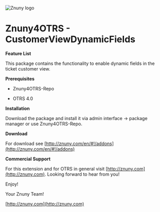 ![Znuny logo](http://znuny.com/assets/images/logo_small.png)

Znuny4OTRS - CustomerViewDynamicFields
======================================

**Feature List**

This package contains the functionality to enable dynamic fields in the ticket customer view.

**Prerequisites**

- Znuny4OTRS-Repo

- OTRS 4.0

**Installation**

Download the package and install it via admin interface -> package manager or use Znuny4OTRS-Repo.

**Download**

For download see [http://znuny.com/en/#!/addons](http://znuny.com/en/#!/addons)

**Commercial Support**

For this extension and for OTRS in general visit [http://znuny.com](http://znuny.com). Looking forward to hear from you!

Enjoy!

 Your Znuny Team!

 [http://znuny.com](http://znuny.com)
